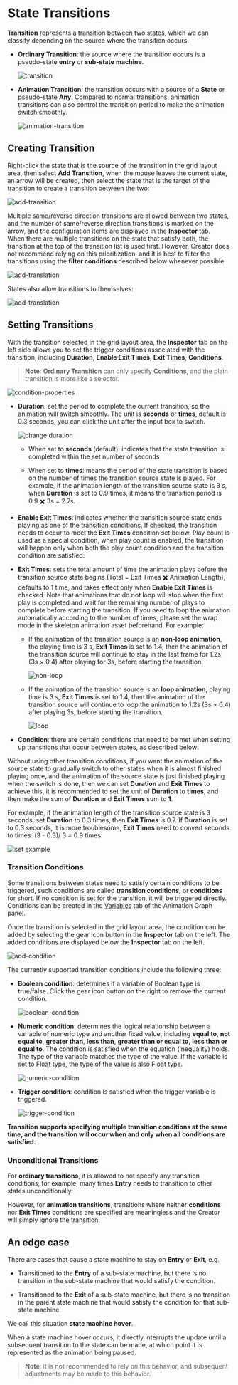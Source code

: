 # State Transitions

**Transition** represents a transition between two states, which we can classify depending on the source where the transition occurs.

- **Ordinary Transition**: the source where the transition occurs is a pseudo-state **entry** or **sub-state machine**.

  ![transition](state-translation/translation.png)

- **Animation Transition**: the transition occurs with a source of a **State** or pseudo-state **Any**. Compared to normal transitions, animation transitions can also control the transition period to make the animation switch smoothly.

  ![animation-transition](state-translation/animation-translation.png)

## Creating Transition

Right-click the state that is the source of the transition in the grid layout area, then select **Add Transition**, when the mouse leaves the current state, an arrow will be created, then select the state that is the target of the transition to create a transition between the two:

![add-transition](state-translation/add-translation.gif)

Multiple same/reverse direction transitions are allowed between two states, and the number of same/reverse direction transitions is marked on the arrow, and the configuration items are displayed in the **Inspector** tab. <br>
When there are multiple transitions on the state that satisfy both, the transition at the top of the transition list is used first. However, Creator does not recommend relying on this prioritization, and it is best to filter the transitions using the **filter conditions** described below whenever possible.

![add-translation](state-translation/add-more-translations.png)

States also allow transitions to themselves:

![add-translation](state-translation/add-translation-for-self.png)

## Setting Transitions

With the transition selected in the grid layout area, the **Inspector** tab on the left side allows you to set the trigger conditions associated with the transition, including **Duration**, **Enable Exit Times**, **Exit Times**, **Conditions**.

> **Note**: **Ordinary Transition** can only specify **Conditions**, and the plain transition is more like a selector.

![condition-properties](state-translation/condition-properties.png)

- **Duration**: set the period to complete the current transition, so the animation will switch smoothly. The unit is **seconds** or **times**, default is 0.3 seconds, you can click the unit after the input box to switch.

    ![change duration](state-translation/change-duration.gif)

    - When set to **seconds** (default): indicates that the state transition is completed within the set number of seconds

    - When set to **times**: means the period of the state transition is based on the number of times the transition source state is played. For example, if the animation length of the transition source state is 3 s, when **Duration** is set to 0.9 times, it means the transition period is 0.9 ✖️ 3s = 2.7s.

- **Enable Exit Times**: indicates whether the transition source state ends playing as one of the transition conditions. If checked, the transition needs to occur to meet the **Exit Times** condition set below. Play count is used as a special condition, when play count is enabled, the transition will happen only when both the play count condition and the transition condition are satisfied.

- **Exit Times**: sets the total amount of time the animation plays before the transition source state begins (Total = Exit Times ✖️ Animation Length), defaults to 1 time, and takes effect only when **Enable Exit Times** is checked. Note that animations that do not loop will stop when the first play is completed and wait for the remaining number of plays to complete before starting the transition. If you need to loop the animation automatically according to the number of times, please set the wrap mode in the skeleton animation asset beforehand. For example:

    - If the animation of the transition source is an **non-loop animation**, the playing time is 3 s, **Exit Times** is set to 1.4, then the animation of the transition source will continue to stay in the last frame for 1.2s (3s × 0.4) after playing for 3s, before starting the transition.

      ![non-loop](state-translation/non-loop.png)

    - If the animation of the transition source is an **loop animation**, playing time is 3 s, **Exit Times** is set to 1.4, then the animation of the transition source will continue to loop the animation to 1.2s (3s × 0.4) after playing 3s, before starting the transition.

      ![loop](state-translation/loop.png)

- **Condition**: there are certain conditions that need to be met when setting up transitions that occur between states, as described below:

Without using other transition conditions, if you want the animation of the source state to gradually switch to other states when it is almost finished playing once, and the animation of the source state is just finished playing when the switch is done, then we can set **Duration** and **Exit Times** to achieve this, it is recommended to set the unit of **Duration** to **times**, and then make the sum of **Duration** and **Exit Times** sum to **1**.

For example, if the animation length of the transition source state is 3 seconds, set **Duration** to 0.3 times, then **Exit Times** is 0.7. If **Duration** is set to 0.3 seconds, it is more troublesome, **Exit Times** need to convert seconds to times: (3 - 0.3)/ 3 = 0.9 times.

![set example](state-translation/set-example.png)

### Transition Conditions

Some transitions between states need to satisfy certain conditions to be triggered, such conditions are called **transition conditions**, or **conditions** for short. If no condition is set for the transition, it will be triggered directly. Conditions can be created in the [Variables](animation-graph-panel.md) tab of the Animation Graph panel.

Once the transition is selected in the grid layout area, the condition can be added by selecting the gear icon button in the **Inspector** tab on the left. The added conditions are displayed below the **Inspector** tab on the left.

![add-condition](state-translation/add-condition.png)

The currently supported transition conditions include the following three:

- **Boolean condition**: determines if a variable of Boolean type is true/false. Click the gear icon button on the right to remove the current condition.

  ![boolean-condition](state-translation/boolean-condition.png "boolean-condition")

- **Numeric condition**: determines the logical relationship between a variable of numeric type and another fixed value, including **equal to**, **not equal to**, **greater than**, **less than**, **greater than or equal to**, **less than or equal to**. The condition is satisfied when the equation (inequality) holds. The type of the variable matches the type of the value. If the variable is set to Float type, the type of the value is also Float type.

  ![numeric-condition](state-translation/number-condition.png "numeric condition")

- **Trigger condition**: condition is satisfied when the trigger variable is triggered.

  ![trigger-condition](state-translation/trigger-condition.png "trigger condition")

**Transition supports specifying multiple transition conditions at the same time, and the transition will occur when and only when all conditions are satisfied.**

### Unconditional Transitions

For **ordinary transitions**, it is allowed to not specify any transition conditions, for example, many times **Entry** needs to transition to other states unconditionally.

However, for **animation transitions**, transitions where neither **conditions** nor **Exit Times** conditions are specified are meaningless and the Creator will simply ignore the transition.

## An edge case

There are cases that cause a state machine to stay on **Entry** or **Exit**, e.g.

- Transitioned to the **Entry** of a sub-state machine, but there is no transition in the sub-state machine that would satisfy the condition.

- Transitioned to the **Exit** of a sub-state machine, but there is no transition in the parent state machine that would satisfy the condition for that sub-state machine.

We call this situation **state machine hover**.

When a state machine hover occurs, it directly interrupts the update until a subsequent transition to the state can be made, at which point it is represented as the animation being paused.

> **Note**: it is not recommended to rely on this behavior, and subsequent adjustments may be made to this behavior.
